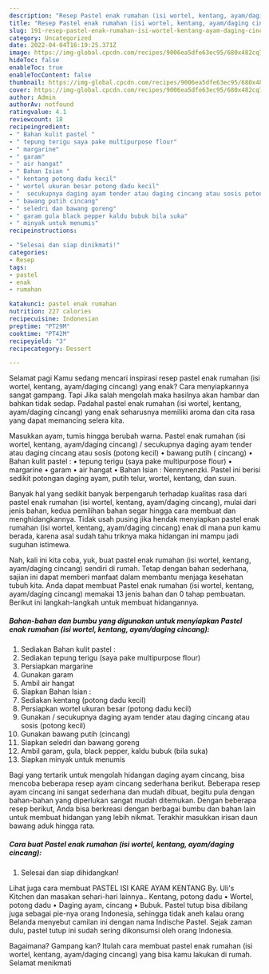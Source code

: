 ```yaml
---
description: "Resep Pastel enak rumahan (isi wortel, kentang, ayam/daging cincang) Anti Gagal"
title: "Resep Pastel enak rumahan (isi wortel, kentang, ayam/daging cincang) Anti Gagal"
slug: 191-resep-pastel-enak-rumahan-isi-wortel-kentang-ayam-daging-cincang-anti-gagal
category: Uncategorized
date: 2022-04-04T16:19:25.371Z
image: https://img-global.cpcdn.com/recipes/9006ea5dfe63ec95/680x482cq70/pastel-enak-rumahan-isi-wortel-kentang-ayamdaging-cincang-foto-resep-utama.jpg
hideToc: false
enableToc: true
enableTocContent: false
thumbnail: https://img-global.cpcdn.com/recipes/9006ea5dfe63ec95/680x482cq70/pastel-enak-rumahan-isi-wortel-kentang-ayamdaging-cincang-foto-resep-utama.jpg
cover: https://img-global.cpcdn.com/recipes/9006ea5dfe63ec95/680x482cq70/pastel-enak-rumahan-isi-wortel-kentang-ayamdaging-cincang-foto-resep-utama.jpg
author: Admin
authorAv: notfound
ratingvalue: 4.1
reviewcount: 18
recipeingredient:
- " Bahan kulit pastel "
- " tepung terigu saya pake multipurpose flour"
- " margarine"
- " garam"
- " air hangat"
- " Bahan Isian "
- " kentang potong dadu kecil"
- " wortel ukuran besar potong dadu kecil"
- "  secukupnya daging ayam tender atau daging cincang atau sosis potong kecil"
- " bawang putih cincang"
- " seledri dan bawang goreng"
- " garam gula black pepper kaldu bubuk bila suka"
- " minyak untuk menumis"
recipeinstructions:

- "Selesai dan siap dinikmati!"
categories:
- Resep
tags:
- pastel
- enak
- rumahan

katakunci: pastel enak rumahan 
nutrition: 227 calories
recipecuisine: Indonesian
preptime: "PT29M"
cooktime: "PT42M"
recipeyield: "3"
recipecategory: Dessert

---
```



Selamat pagi Kamu sedang mencari inspirasi resep pastel enak rumahan (isi wortel, kentang, ayam/daging cincang) yang enak? Cara menyiapkannya sangat gampang. Tapi Jika salah mengolah maka hasilnya akan hambar dan bahkan tidak sedap. Padahal pastel enak rumahan (isi wortel, kentang, ayam/daging cincang) yang enak seharusnya memiliki aroma dan cita rasa yang dapat memancing selera kita.


Masukkan ayam, tumis hingga berubah warna. Pastel enak rumahan (isi wortel, kentang, ayam/daging cincang) / secukupnya daging ayam tender atau daging cincang atau sosis (potong kecil) • bawang putih ( cincang) • Bahan kulit pastel : • tepung terigu (saya pake multipurpose flour) • margarine • garam • air hangat • Bahan Isian : Nennynenzki. Pastel ini berisi sedikit potongan daging ayam, putih telur, wortel, kentang, dan suun.

Banyak hal yang sedikit banyak berpengaruh terhadap kualitas rasa dari pastel enak rumahan (isi wortel, kentang, ayam/daging cincang), mulai dari jenis bahan, kedua pemilihan bahan segar hingga cara membuat dan menghidangkannya. Tidak usah pusing jika hendak menyiapkan pastel enak rumahan (isi wortel, kentang, ayam/daging cincang) enak di mana pun kamu berada, karena asal sudah tahu triknya maka hidangan ini mampu jadi suguhan istimewa.


Nah, kali ini kita coba, yuk, buat pastel enak rumahan (isi wortel, kentang, ayam/daging cincang) sendiri di rumah. Tetap dengan bahan sederhana, sajian ini dapat memberi manfaat dalam membantu menjaga kesehatan tubuh kita. Anda dapat membuat Pastel enak rumahan (isi wortel, kentang, ayam/daging cincang) memakai 13 jenis bahan dan 0 tahap pembuatan. Berikut ini langkah-langkah untuk membuat hidangannya.

<!--inarticleads1-->

##### Bahan-bahan dan bumbu yang digunakan untuk menyiapkan Pastel enak rumahan (isi wortel, kentang, ayam/daging cincang):

1. Sediakan  Bahan kulit pastel :
1. Sediakan  tepung terigu (saya pake multipurpose flour)
1. Persiapkan  margarine
1. Gunakan  garam
1. Ambil  air hangat
1. Siapkan  Bahan Isian :
1. Sediakan  kentang (potong dadu kecil)
1. Persiapkan  wortel ukuran besar (potong dadu kecil)
1. Gunakan  / secukupnya daging ayam tender atau daging cincang atau sosis (potong kecil)
1. Gunakan  bawang putih (cincang)
1. Siapkan  seledri dan bawang goreng
1. Ambil  garam, gula, black pepper, kaldu bubuk (bila suka)
1. Siapkan  minyak untuk menumis


Bagi yang tertarik untuk mengolah hidangan daging ayam cincang, bisa mencoba beberapa resep ayam cincang sederhana berikut. Beberapa resep ayam cincang ini sangat sederhana dan mudah dibuat, begitu pula dengan bahan-bahan yang diperlukan sangat mudah ditemukan. Dengan beberapa resep berikut, Anda bisa berkreasi dengan berbagai bumbu dan bahan lain untuk membuat hidangan yang lebih nikmat. Terakhir masukkan irisan daun bawang aduk hingga rata. 

<!--inarticleads2-->

##### Cara buat Pastel enak rumahan (isi wortel, kentang, ayam/daging cincang):


1. Selesai dan siap dihidangkan!

Lihat juga cara membuat PASTEL ISI KARE AYAM KENTANG By. Uli&#39;s Kitchen dan masakan sehari-hari lainnya.. Kentang, potong dadu • Wortel, potong dadu • Daging ayam, cincang • Bubuk. Pastel tutup bisa dibilang juga sebagai pie-nya orang Indonesia, sehingga tidak aneh kalau orang Belanda menyebut camilan ini dengan nama Indische Pastel. Sejak zaman dulu, pastel tutup ini sudah sering dikonsumsi oleh orang Indonesia. 

Bagaimana? Gampang kan? Itulah cara membuat pastel enak rumahan (isi wortel, kentang, ayam/daging cincang) yang bisa kamu lakukan di rumah. Selamat menikmati
